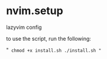 # nvim.setup

lazyvim config

to use the script, run the following:

"`
chmod +x install.sh
./install.sh
"`

